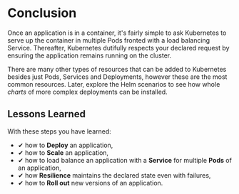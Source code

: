 # Conclusion #

Once an application is in a container, it's fairly simple to ask Kubernetes to serve up the container in multiple Pods fronted with a load balancing Service. Thereafter, Kubernetes dutifully respects your declared request by ensuring the application remains running on the cluster.

There are many other types of resources that can be added to Kubernetes besides just Pods, Services and Deployments, however these are the most common resources. Later, explore the Helm scenarios to see how whole _charts_ of more complex deployments can be installed.

## Lessons Learned ##

With these steps you have learned:

- &#x2714; how to **Deploy** an application,
- &#x2714; how to **Scale** an application,
- &#x2714; how to load balance an application with a **Service** for multiple **Pods** of an application,
- &#x2714; how **Resilience** maintains the declared state even with failures,
- &#x2714; how to **Roll out** new versions of an application.
